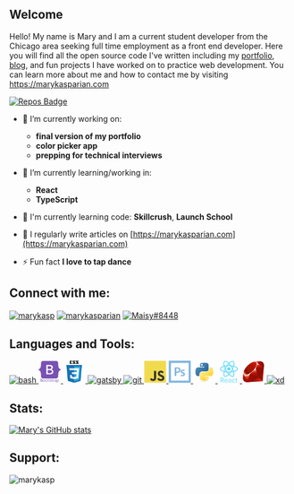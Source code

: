 <!-- <img src="header.png" alt="marykasp">
<h4 align="center">I am a student developer from Chicago seeking full time employment as a front end developer</h4> -->
## Welcome
Hello! My name is Mary and I am a current student developer from the Chicago area seeking full time employment as a front end developer. Here you will find all the open source code I've written including my [portfolio](https://github.com/marykasp/marykasp-portfolio), [blog](https://github.com/marykasp/maryk-dev), and fun projects I have worked on to practice web development. You can learn more about me and how to contact me by visiting https://marykasparian.com

  [![Repos Badge](https://badges.pufler.dev/repos/marykasp)](https://badges.pufler.dev)
  
- 🔭 I’m currently working on: 
    -  **final version of my portfolio**
    -  **color picker app**
    -  **prepping for technical interviews**

- 🌱 I’m currently learning/working in: 
  -   **React**
  -   **TypeScript**

-  🔖 I'm currently learning code: **Skillcrush**, **Launch School** 

- 📝 I regularly write articles on [https://marykasparian.com](https://marykasparian.com)

- ⚡ Fun fact **I love to tap dance**


<h2 align="left">Connect with me:</h2>

<p align="left">
<a href="https://codesandbox.com/marykasp" target="blank"><img align="center" src="https://raw.githubusercontent.com/rahuldkjain/github-profile-readme-generator/master/src/images/icons/Social/codesandbox.svg" alt="marykasp" height="30" width="40" /></a>
<a href="https://instagram.com/marykasparian" target="blank"><img align="center" src="https://raw.githubusercontent.com/rahuldkjain/github-profile-readme-generator/master/src/images/icons/Social/instagram.svg" alt="marykasparian" height="30" width="40" /></a>
<a href="https://discord.gg/Maisy#8448" target="blank"><img align="center" src="https://raw.githubusercontent.com/rahuldkjain/github-profile-readme-generator/master/src/images/icons/Social/discord.svg" alt="Maisy#8448" height="30" width="40" /></a>
</p>

<h2 align="left">Languages and Tools:</h2>

<p align="left"> <a href="https://www.gnu.org/software/bash/" target="_blank" rel="noreferrer"> <img src="https://www.vectorlogo.zone/logos/gnu_bash/gnu_bash-icon.svg" alt="bash" width="40" height="40"/> </a> <a href="https://getbootstrap.com" target="_blank" rel="noreferrer"> <img src="https://raw.githubusercontent.com/devicons/devicon/master/icons/bootstrap/bootstrap-plain-wordmark.svg" alt="bootstrap" width="40" height="40"/> </a> <a href="https://www.w3schools.com/css/" target="_blank" rel="noreferrer"> <img src="https://raw.githubusercontent.com/devicons/devicon/master/icons/css3/css3-original-wordmark.svg" alt="css3" width="40" height="40"/> </a> <a href="https://www.gatsbyjs.com/" target="_blank" rel="noreferrer"> <img src="https://www.vectorlogo.zone/logos/gatsbyjs/gatsbyjs-icon.svg" alt="gatsby" width="40" height="40"/> </a> <a href="https://git-scm.com/" target="_blank" rel="noreferrer"> <img src="https://www.vectorlogo.zone/logos/git-scm/git-scm-icon.svg" alt="git" width="40" height="40"/> </a> <a href="https://developer.mozilla.org/en-US/docs/Web/JavaScript" target="_blank" rel="noreferrer"> <img src="https://raw.githubusercontent.com/devicons/devicon/master/icons/javascript/javascript-original.svg" alt="javascript" width="40" height="40"/> </a> <a href="https://www.photoshop.com/en" target="_blank" rel="noreferrer"> <img src="https://raw.githubusercontent.com/devicons/devicon/master/icons/photoshop/photoshop-line.svg" alt="photoshop" width="40" height="40"/> </a> <a href="https://www.python.org" target="_blank" rel="noreferrer"> <img src="https://raw.githubusercontent.com/devicons/devicon/master/icons/python/python-original.svg" alt="python" width="40" height="40"/> </a> <a href="https://reactjs.org/" target="_blank" rel="noreferrer"> <img src="https://raw.githubusercontent.com/devicons/devicon/master/icons/react/react-original-wordmark.svg" alt="react" width="40" height="40"/> </a> <a href="https://www.ruby-lang.org/en/" target="_blank" rel="noreferrer"> <img src="https://raw.githubusercontent.com/devicons/devicon/master/icons/ruby/ruby-original.svg" alt="ruby" width="40" height="40"/> <a href="https://www.adobe.com/products/xd.html" target="_blank" rel="noreferrer"> <img src="https://cdn.worldvectorlogo.com/logos/adobe-xd.svg" alt="xd" width="40" height="40"/> </a> </p>

<!-- 
<p><img align="center" src="https://github-readme-stats.vercel.app/api/top-langs?username=marykasp&show_icons=true&locale=en&layout=compact" alt="mary" /></p> -->

## Stats:
[![Mary's GitHub stats](https://github-readme-stats.vercel.app/api?username=marykasp&count_private=true&show_icons=true&theme=dracula)](https://github.com/marykasp/github-readme-stats)


## Support:
<p><a href="https://ko-fi.com/marykasp"> <img align="left" src="https://cdn.ko-fi.com/cdn/kofi3.png?v=3" height="40" width="150" alt="marykasp" /></a></p><br><br>
<!---
marykasp/marykasp is a ✨ special ✨ repository because its `README.md` (this file) appears on your GitHub profile.
You can click the Preview link to take a look at your changes.
--->
